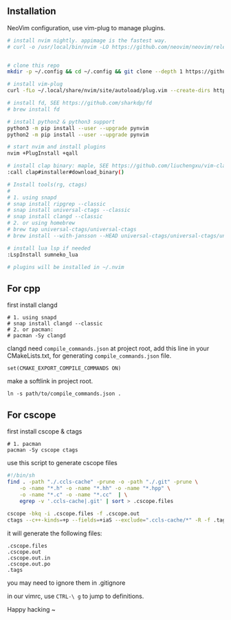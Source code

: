 
## Installation

NeoVim configuration, use vim-plug to manage plugins.

```bash
# install nvim nightly. appimage is the fastest way.
# curl -o /usr/local/bin/nvim -LO https://github.com/neovim/neovim/releases/download/nightly/nvim.appimage && chmod +x /usr/local/bin/nvim


# clone this repo
mkdir -p ~/.config && cd ~/.config && git clone --depth 1 https://github.com/jieteki/nvim.git

# install vim-plug
curl -fLo ~/.local/share/nvim/site/autoload/plug.vim --create-dirs https://raw.githubusercontent.com/junegunn/vim-plug/master/plug.vim

# install fd, SEE https://github.com/sharkdp/fd
# brew install fd

# install python2 & python3 support
python3 -m pip install --user --upgrade pynvim
python2 -m pip install --user --upgrade pynvim

# start nvim and install plugins
nvim +PlugInstall +qall

# install clap binary: maple, SEE https://github.com/liuchengxu/vim-clap/blob/master/INSTALL.md#download-the-prebuilt-binary-from-github-release
:call clap#installer#download_binary()

# Install tools(rg, ctags)
#
# 1. using snapd
# snap install ripgrep --classic
# snap install universal-ctags --classic
# snap install clangd --classic
# 2. or using homebrew
# brew tap universal-ctags/universal-ctags
# brew install --with-jansson --HEAD universal-ctags/universal-ctags/universal-ctags

# install lua lsp if needed
:LspInstall sumneko_lua

# plugins will be installed in ~/.nvim

```

## For cpp

first install clangd

```
# 1. using snapd
# snap install clangd --classic
# 2. or pacman:
# pacman -Sy clangd
```

clangd need `compile_commands.json` at project root,
add this line in your CMakeLists.txt, for generating `compile_commands.json` file.

```
set(CMAKE_EXPORT_COMPILE_COMMANDS ON)
```

make a softlink in project root.
```
ln -s path/to/compile_commands.json .
```

## For cscope

first install cscope & ctags
```
# 1. pacman
pacman -Sy cscope ctags
```

use this script to generate cscope files

```bash
#!/bin/sh
find . -path "./.ccls-cache" -prune -o -path "./.git" -prune \
    -o -name "*.h" -o -name "*.hh" -o -name "*.hpp" \
    -o -name "*.c" -o -name "*.cc"  | \
    egrep -v '.ccls-cache|.git' | sort > .cscope.files
    
cscope -bkq -i .cscope.files -f .cscope.out
ctags --c++-kinds=+p --fields=+iaS --exclude=".ccls-cache/*" -R -f .tags
```

it will generate the following files:

```
.cscope.files
.cscope.out
.cscope.out.in
.cscope.out.po
.tags
```
you may need to ignore them in .gitignore

in our vimrc, use `CTRL-\ g` to jump to definitions.

Happy hacking ~

